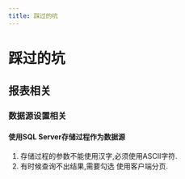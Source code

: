 ```yaml
---
title: 踩过的坑
---
```


# 踩过的坑

## 报表相关

### 数据源设置相关

#### 使用SQL Server存储过程作为数据源
1. 存储过程的参数不能使用汉字,必须使用ASCII字符.
2. 有时候查询不出结果,需要勾选 使用客户端分页.